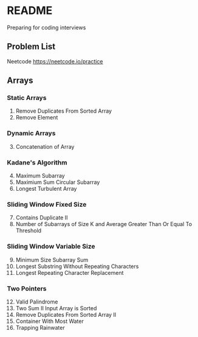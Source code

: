 # README 
Preparing for coding interviews
## Problem List
Neetcode <https://neetcode.io/practice>

## Arrays 
### Static Arrays
1. Remove Duplicates From Sorted Array
2. Remove Element
### Dynamic Arrays
3. Concatenation of Array
### Kadane's Algorithm
4. Maximum Subarray
5. Maximium Sum Circular Subarray
6. Longest Turbulent Array
### Sliding Window Fixed Size
7. Contains Duplicate II  
8. Number of Subarrays of Size K and Average Greater Than Or Equal To Threshold
### Sliding Window Variable Size
9. Minimum Size Subarray Sum
10. Longest Substring Without Repeating Characters
11. Longest Repeating Character Replacement
### Two Pointers
12. Valid Palindrome
13. Two Sum II Input Array is Sorted
14. Remove Duplicates From Sorted Array II
15. Container With Most Water
16. Trapping Rainwater
